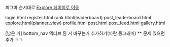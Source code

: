 피그마 순서대로
[Explore 페이지로 이동](https://www.figma.com/proto/HoYLWet5EQFtKC62eX6oMr/Mobile-Apps-%E2%80%93-Prototyping-Kit--Community-?node-id=1244-564&t=98KSDPor6yd7kVmi-1&scaling=scale-down&content-scaling=fixed&page-id=1203%3A1581 "피그마로 이동")

login.html
register.html
rank.html(leaderboard)
post_leaderboard.html
explore.html(planner_view)
profile.html
post.html
post_feed.html
gallery.html

[남은 거]
bottom_nav 엑티브 된 거 바꾸는거 추가하기(파란 동그래미)
** 문제 있으면 추가 ㄱㄱ